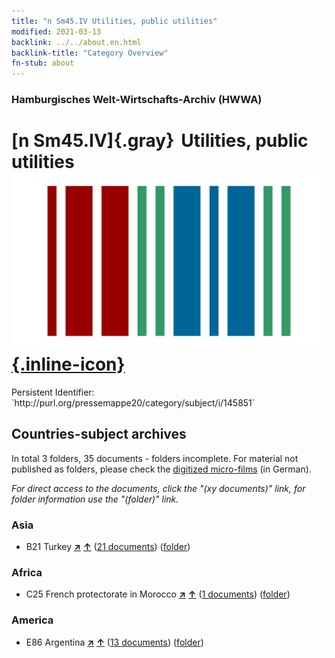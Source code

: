 ```yaml
---
title: "n Sm45.IV Utilities, public utilities"
modified: 2021-03-13
backlink: ../../about.en.html
backlink-title: "Category Overview"
fn-stub: about
---
```


### Hamburgisches Welt-Wirtschafts-Archiv (HWWA)

# [n Sm45.IV]{.gray}&#8201; Utilities, public utilities &#160; [![Wikidata](/images/Wikidata-logo.svg "Wikidata"){.inline-icon}](http://www.wikidata.org/entity/Q104710371)

<div class="hint">Persistent Identifier: `http://purl.org/pressemappe20/category/subject/i/145851`</div>







## Countries-subject archives





In total 3 folders, 35 documents - folders incomplete.
For material not published as folders, please check the [digitized micro-films](/film/h1_sh.de.html) (in German).

_For direct access to the documents, click the "(xy documents)" link, for folder information use the "(folder)" link._



### Asia

- B21 Turkey [**&nearr;**](../../../geo/i/141111/about.en.html "Turkey (all folders)") [**&uarr;**](../../../geo/about.en.html#B21 "Country category system") (<a href="https://pm20.zbw.eu/iiifview/folder/sh/141111,145851" title="about: Turkey : Utilities, public utilities" target="_blank">21 documents</a>) ([folder](../../../../folder/sh/1411xx/141111/1458xx/145851/about.en.html))

### Africa

- C25 French protectorate in Morocco [**&nearr;**](../../../geo/i/141358/about.en.html "French protectorate in Morocco (all folders)") [**&uarr;**](../../../geo/about.en.html#C25 "Country category system") (<a href="https://pm20.zbw.eu/iiifview/folder/sh/141358,145851" title="about: French protectorate in Morocco : Utilities, public utilities" target="_blank">1 documents</a>) ([folder](../../../../folder/sh/1413xx/141358/1458xx/145851/about.en.html))

### America

- E86 Argentina [**&nearr;**](../../../geo/i/141692/about.en.html "Argentina (all folders)") [**&uarr;**](../../../geo/about.en.html#E86 "Country category system") (<a href="https://pm20.zbw.eu/iiifview/folder/sh/141692,145851" title="about: Argentina : Utilities, public utilities" target="_blank">13 documents</a>) ([folder](../../../../folder/sh/1416xx/141692/1458xx/145851/about.en.html))








